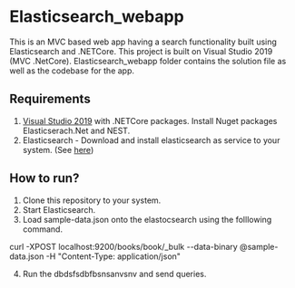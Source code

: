 # Elasticsearch_webapp
This is an MVC based web app having a search functionality built using Elasticsearch and .NETCore. This project is built on Visual Studio 2019 (MVC .NetCore). Elasticsearch_webapp folder contains the solution file as well as the codebase for the app.

## Requirements
1. <a href = "https://visualstudio.microsoft.com/downloads/">Visual Studio 2019</a> with .NETCore packages. Install Nuget packages Elasticserach.Net and NEST.
2. Elasticsearch - Download and install elasticsearch as service to your system. (See <a href = "https://www.elastic.co/">here</a>)

## How to run?
1. Clone this repository to your system.
2. Start Elasticsearch.
3. Load sample-data.json onto the elastocsearch using the folllowing command.

curl -XPOST localhost:9200/books/book/_bulk --data-binary @sample-data.json -H "Content-Type: application/json"

4. Run the dbdsfsdbfbsnsanvsnv and send queries.
